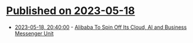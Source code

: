 # [Published on 2023-05-18](index.md)

* [2023-05-18, 20:40:00](https://slashdot.org/story/23/05/18/2039234/alibaba-to-spin-off-its-cloud-ai-and-business-messenger-unit?utm_source=rss1.0mainlinkanon&utm_medium=feed) - [Alibaba To Spin Off Its Cloud, AI and Business Messenger Unit](https://slashdot.org/story/23/05/18/2039234/alibaba-to-spin-off-its-cloud-ai-and-business-messenger-unit?utm_source=rss1.0mainlinkanon&utm_medium=feed)
